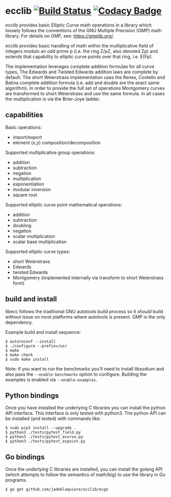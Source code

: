# ecclib [![Build Status](https://travis-ci.org/jadeblaquiere/ecclib.svg?branch=master)](https://travis-ci.org/jadeblaquiere/ecclib) [![Codacy Badge](https://api.codacy.com/project/badge/Grade/007eab0568ae41049a1a9b94dfcce494)](https://www.codacy.com/app/jadeblaquiere/ecclib?utm_source=github.com&amp;utm_medium=referral&amp;utm_content=jadeblaquiere/ecclib&amp;utm_campaign=Badge_Grade)

ecclib provides basic Elliptic Curve math operations in a library which loosely
follows the conventions of the GNU Multiple Precision (GMP) math library. For
details on GMP, see: https://gmplib.org/.

ecclib provides basic handling of math within the multiplicative field of
integers modulo an odd prime p (i.e. the ring Z/pZ, also denoted Zp) and extends that
capability to elliptic curve points over that ring, i.e. E(Fp).

The implementation leverages complete addition formulae for all curve types, The Edwards
and Twisted Edwards addition laws are complete by default. The short Weierstrass
implementation uses the Renes, Costello and Batina complete addition formula (i.e.
add and double are the exact same algorithm). In order to provide the full set of
operations Montgomery curves are transformed to short Weierstrass and use the same
formula. In all cases the multiplication is via the Brier-Joye ladder.

## capabilities

Basic operations:
* import/export
* element (x,y) composition/decomposition

Supported multiplicative group operations:
* addition
* subtraction
* negation
* multiplication
* exponentiation
* modular inversion
* square root

Supported elliptic curve point mathematical operations:
* addition
* subtraction
* doubling
* negation
* scalar multiplication
* scalar base multiplication

Supported elliptic curve types:
* short Weierstrass
* Edwards
* twisted Edwards
* Montgomery (implemented internally via transform to short Weierstrass form)

## build and install

libecc follows the traditional GNU autotools build process so it _should_
build without issue on most platforms where autotools is present. GMP is the
only dependency. 

Example build and install sequence:

```
$ autoreconf --install
$ ./configure --prefix=/usr
$ make
$ make check
$ sudo make install
```

Note: if you want to run the benchmarks you'll need to install libsodium and
also pass the `--enable-benchmarks` option to configure. Building the examples
is enabled via `--enable-examples`. 

## Python bindings

Once you have installed the underlying C libraries you can install the python
API interface. This interface is only tested with python3. The python API can
be installed (and tested) with commands like:

```
$ sudo pip3 install --upgrade .
$ python3 ./tests/pytest_field.py
$ python3 ./tests/pytest_ecurve.py
$ python3 ./tests/pytest_ecpoint.py
```

## Go bindings

Once the underlying C libraries are installed, you can install the golang
API (which attempts to follow the semantics of math/big) to use the library in
Go programs.

```
$ go get github.com/jadeblaquiere/ecclib/ecgo
```